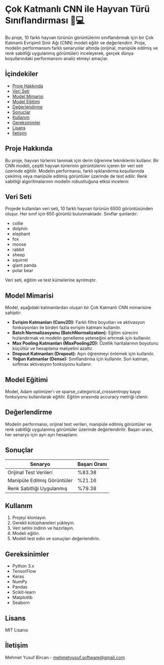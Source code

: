 # Çok Katmanlı CNN ile Hayvan Türü Sınıflandırması 🐾💻

Bu proje, 10 farklı hayvan türünün görüntülerini sınıflandırmak için bir Çok Katmanlı Evrişimli Sinir Ağı (CNN) modeli eğitir ve değerlendirir. Proje, modelin performansını farklı senaryolar altında (orijinal, manipüle edilmiş ve renk sabitliği uygulanmış görüntüler) inceleyerek, gerçek dünya koşullarındaki performansını analiz etmeyi amaçlar.

## İçindekiler

* [Proje Hakkında](#proje-hakkında)
* [Veri Seti](#veri-seti)
* [Model Mimarisi](#model-mimarisi)
* [Model Eğitimi](#model-eğitimi)
* [Değerlendirme](#değerlendirme)
* [Sonuçlar](#sonuçlar)
* [Kullanım](#kullanım)
* [Gereksinimler](#gereksinimler)
* [Lisans](#lisans)
* [İletişim](#iletişim)

## Proje Hakkında

Bu proje, hayvan türlerini tanımak için derin öğrenme tekniklerini kullanır. Bir CNN modeli, çeşitli hayvan türlerinin görüntülerini içeren bir veri seti üzerinde eğitilir. Modelin performansı, farklı ışıklandırma koşullarında çekilmiş veya manipüle edilmiş görüntüler üzerinde de test edilir. Renk sabitliği algoritmalarının modelin robustluğuna etkisi incelenir.

## Veri Seti

Projede kullanılan veri seti, 10 farklı hayvan türünün 6500 görüntüsünden oluşur. Her sınıf için 650 görüntü bulunmaktadır. Sınıflar şunlardır:

* collie
* dolphin
* elephant
* fox
* moose
* rabbit
* sheep
* squirrel
* giant panda
* polar bear

Veri seti, eğitim ve test kümelerine ayrılmıştır.

## Model Mimarisi

Model, aşağıdaki katmanlardan oluşan bir Çok Katmanlı CNN mimarisine sahiptir:

* **Evrişim Katmanları (Conv2D):** Farklı filtre boyutları ve aktivasyon fonksiyonları ile birden fazla evrişim katmanı kullanılır.
* **Batch Normalizasyonu (BatchNormalization):** Eğitim sürecini hızlandırmak ve modelin genelleme yeteneğini artırmak için kullanılır.
* **Max Pooling Katmanları (MaxPooling2D):** Özellik haritalarının boyutunu küçültür ve hesaplama maliyetini azaltır.
* **Dropout Katmanları (Dropout):** Aşırı öğrenmeyi önlemek için kullanılır.
* **Yoğun Katmanlar (Dense):** Sınıflandırma için kullanılır. Son katman, softmax aktivasyon fonksiyonu kullanır.

## Model Eğitimi

Model, Adam optimizer'ı ve sparse_categorical_crossentropy kayıp fonksiyonu kullanılarak eğitilir. Eğitim sırasında accuracy metriği izlenir.

## Değerlendirme

Modelin performansı, orijinal test verileri, manipüle edilmiş görüntüler ve renk sabitliği uygulanmış görüntüler üzerinde değerlendirilir. Başarı oranı, her senaryo için ayrı ayrı hesaplanır.

## Sonuçlar

| Senaryo                             | Başarı Oranı |
|-------------------------------------|--------------|
| Orijinal Test Verileri             | %83.38       |
| Manipüle Edilmiş Görüntüler       | %21.16       |
| Renk Sabitliği Uygulanmış         | %79.38       |

## Kullanım

1. Projeyi klonlayın.
2. Gerekli kütüphaneleri yükleyin.
3. Veri setini indirin ve hazırlayın.
4. Modeli eğitin.
5. Modeli test edin ve sonuçları değerlendirin.

## Gereksinimler

* Python 3.x
* TensorFlow
* Keras
* NumPy
* Pandas
* Scikit-learn
* Matplotlib
* Seaborn

## Lisans

MIT Lisansı

## İletişim

Mehmet Yusuf Bircan - mehmetyusuf.software@gmail.com
